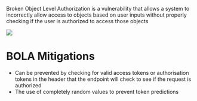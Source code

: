 Broken Object Level Authorization is a vulnerability that allows a system to incorrectly allow access to objects based on user inputs without properly checking if the user is authorized to access those objects

![](https://github.com/JonmarCorpuz/SecondBrain/blob/main/Assets/Whitespace.png)

# BOLA Mitigations

* Can be prevented by checking for valid access tokens or authorisation tokens in the header that the endpoint will check to see if the request is authorized
* The use of completely random values to prevent token predictions 
